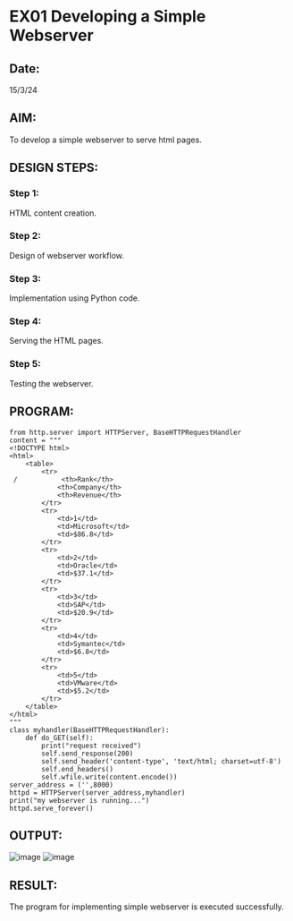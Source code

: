 # EX01 Developing a Simple Webserver
## Date:
15/3/24
## AIM:
To develop a simple webserver to serve html pages.

## DESIGN STEPS:
### Step 1: 
HTML content creation.

### Step 2:
Design of webserver workflow.

### Step 3:
Implementation using Python code.

### Step 4:
Serving the HTML pages.

### Step 5:
Testing the webserver.

## PROGRAM:
```
from http.server import HTTPServer, BaseHTTPRequestHandler
content = """
<!DOCTYPE html>
<html>
    <table>
        <tr>
 /           <th>Rank</th>
            <th>Company</th>
            <th>Revenue</th>
        </tr>
        <tr>
            <td>1</td>
            <td>Microsoft</td>
            <td>$86.8</td>
        </tr>
        <tr>
            <td>2</td>
            <td>Oracle</td>
            <td>$37.1</td>
        </tr>
        <tr>
            <td>3</td>
            <td>SAP</td>
            <td>$20.9</td>
        </tr>
        <tr>
            <td>4</td>
            <td>Symantec</td>
            <td>$6.8</td>
        </tr>
        <tr>
            <td>5</td>
            <td>VMware</td>
            <td>$5.2</td>
        </tr>
    </table>
</html>
"""
class myhandler(BaseHTTPRequestHandler):
    def do_GET(self):
        print("request received")
        self.send_response(200)
        self.send_header('content-type', 'text/html; charset=utf-8')
        self.end_headers()
        self.wfile.write(content.encode())
server_address = ('',8000)
httpd = HTTPServer(server_address,myhandler)
print("my webserver is running...")
httpd.serve_forever()
```

## OUTPUT:
![image](https://github.com/thamizh610/simplewebserver/assets/150418511/8a1f5cd9-ac8b-48d6-923c-3a404c8417f3)
![image](https://github.com/thamizh610/simplewebserver/assets/150418511/d268c33c-06a2-4060-bba8-13d69d0b05a3)


## RESULT:
The program for implementing simple webserver is executed successfully.
